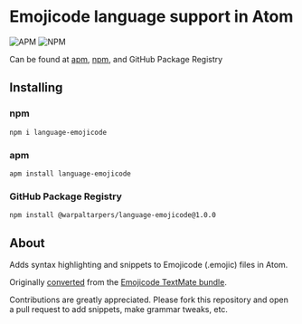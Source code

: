 # Emojicode language support in Atom

![APM](https://img.shields.io/apm/dm/language-emojicode.svg?label=apm%20downloads) ![NPM](https://img.shields.io/npm/dm/language-emojicode?label=npm%20downloads)

Can be found at [apm](https://atom.io/packages/language-emojicode), [npm](https://www.npmjs.com/package/language-emojicode), and GitHub Package Registry

## Installing

### npm
```
npm i language-emojicode
```

### apm
```
apm install language-emojicode
```

### GitHub Package Registry
```
npm install @warpaltarpers/language-emojicode@1.0.0
```

## About

Adds syntax highlighting and snippets to Emojicode (.emojic) files in Atom.

Originally [converted](http://flight-manual.atom.io/hacking-atom/sections/converting-from-textmate) from the [Emojicode TextMate bundle](https://github.com/ThatsJustCheesy/Emojicode-TM).

Contributions are greatly appreciated. Please fork this repository and open a pull request to add snippets, make grammar tweaks, etc.
